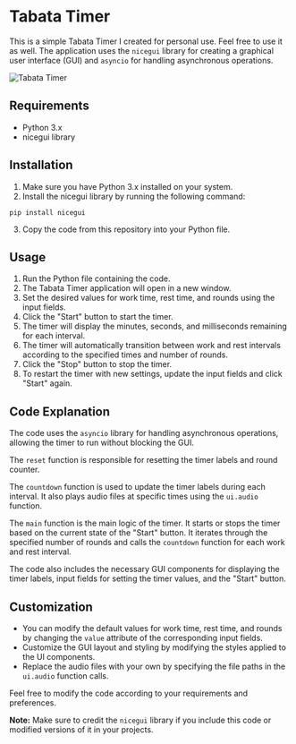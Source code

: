 # Tabata Timer

This is a simple Tabata Timer I created for personal use. Feel free to use it as well. The application uses the `nicegui` library for creating a graphical user interface (GUI) and `asyncio` for handling asynchronous operations.

![Tabata Timer](https://i.imgur.com/KIDzPB5.png)


## Requirements

- Python 3.x
- nicegui library

## Installation

1. Make sure you have Python 3.x installed on your system.
2. Install the nicegui library by running the following command:

```shell
pip install nicegui
```

3. Copy the code from this repository into your Python file.

## Usage

1. Run the Python file containing the code.
2. The Tabata Timer application will open in a new window.
3. Set the desired values for work time, rest time, and rounds using the input fields.
4. Click the "Start" button to start the timer.
5. The timer will display the minutes, seconds, and milliseconds remaining for each interval.
6. The timer will automatically transition between work and rest intervals according to the specified times and number of rounds.
7. Click the "Stop" button to stop the timer.
8. To restart the timer with new settings, update the input fields and click "Start" again.

## Code Explanation

The code uses the `asyncio` library for handling asynchronous operations, allowing the timer to run without blocking the GUI.

The `reset` function is responsible for resetting the timer labels and round counter.

The `countdown` function is used to update the timer labels during each interval. It also plays audio files at specific times using the `ui.audio` function.

The `main` function is the main logic of the timer. It starts or stops the timer based on the current state of the "Start" button. It iterates through the specified number of rounds and calls the `countdown` function for each work and rest interval.

The code also includes the necessary GUI components for displaying the timer labels, input fields for setting the timer values, and the "Start" button.

## Customization

- You can modify the default values for work time, rest time, and rounds by changing the `value` attribute of the corresponding input fields.
- Customize the GUI layout and styling by modifying the styles applied to the UI components.
- Replace the audio files with your own by specifying the file paths in the `ui.audio` function calls.

Feel free to modify the code according to your requirements and preferences.

**Note:** Make sure to credit the `nicegui` library if you include this code or modified versions of it in your projects.